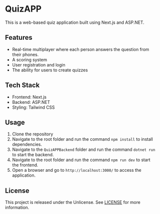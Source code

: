 # QuizAPP

This is a web-based quiz application built using Next.js and ASP.NET.

## Features

- Real-time multiplayer where each person answers the question from their phones.
- A scoring system
- User registration and login
- The ability for users to create quizzes

## Tech Stack

- Frontend: Next.js
- Backend: ASP.NET
- Styling: Tailwind CSS

## Usage

1. Clone the repository
2. Navigate to the root folder and run the command `npm install` to install dependencies.
3. Navigate to the `QuizAPPBackend` folder and run the command `dotnet run` to start the backend.
4. Navigate to the root folder and run the command `npm run dev` to start the frontend.
5. Open a browser and go to `http://localhost:3000/` to access the application.

## License

This project is released under the Unlicense. See [LICENSE](./LICENSE) for more information.
